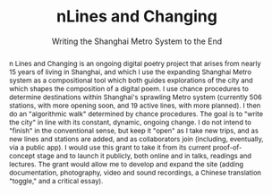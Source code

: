 ---
done: 'FALSE'
pid: nlines
title: nLines and Changing
subtitle: Writing the Shanghai Metro System to the End
category: DH Seed Grant Recipient
cohort_year: '2022'
abstract: 'n Lines and Changing is an ongoing digital poetry project that arises from
  nearly 15 years of living in Shanghai, and which I use the expanding Shanghai Metro
  system as a compositional tool which both guides explorations of the city and which
  shapes the composition of a digital poem. I use chance procedures to determine destinations
  within Shanghai''s sprawling Metro system (currently 506 stations, with more opening
  soon, and 19 active lines, with more planned). I then do an "algorithmic walk" determined
  by chance procedures. The goal is to "write the city" in line with its constant,
  dynamic, ongoing change. I do not intend to "finish" in the conventional sense,
  but keep it "open" as I take new trips, and as new lines and stations are added,
  and as collaborators join (including, eventually, via a public app). I would use
  this grant to take it from its current proof-of-concept stage and to launch it publicly,
  both online and in talks, readings and lectures. The grant would allow me to develop
  and expand the site (adding documentation, photography, video and sound recordings,
  a Chinese translation "toggle," and a critical essay). '
limerick:
pis: perry
link:
local_image:
original_img:
layout: project
---